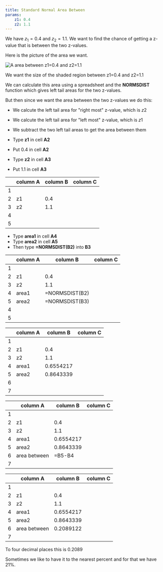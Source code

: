 ```yaml
---
title: Standard Normal Area Between
params:
    z1: 0.4
    z2: 1.1
---
```




We have $z_1 = 0.4$ and $z_2 = 1.1$. We want to find the chance of
getting a z-value that is between the two z-values.  

Here is the picture of the area we want. 

![A area between z1=0.4 and z2=1.1](https://statplosion-api-x5isouofzq-uk.a.run.app/stdareabetween?z1=0.4&z2=1.1)

We want the size of the shaded region between z1=0.4 and z2=1.1

We can calculate this area using a spreadsheet and the **NORMSDIST** function
which gives left tail areas for the two z-values. 

But then since we want the area between the two z-values we do this:
- We calcute the left tail area for "right most" z-value, which is $z2$
- We calcute the left tail area for "left most" z-value, which is $z1$
- We subtract the two left tail areas to get the area between them

- Type **z1** in cell **A2** 
- Put $0.4$ in cell **A2** 
- Type **z2** in cell **A3** 
- Put $1.1$ in cell **A3** 

|     |    column A    |    column B    |    column C    |
|-----|----------------|----------------|----------------|
|  1  |                |                |                |
|  2  |      z1        |   0.4       |                |
|  3  |      z2        |   1.1       |                |
|  4  |                |                |                |
|  5  |                |                |                |

- Type **area1** in cell **A4** 
- Type **area2** in cell **A5** 
- Then type **=NORMSDIST(B2)** into **B3**

|     |    column A    |    column B    |    column C    |
|-----|----------------|----------------|----------------|
|  1  |                |                |                |
|  2  |      z1        |   0.4       |                |
|  3  |      z2        |   1.1       |                |
|  4  |     area1      | =NORMSDIST(B2) |                |
|  5  |     area2      | =NORMSDIST(B3) |                |
|  4  |                |                |                |
|  5  |                |                |                |

|     |    column A    |    column B    |    column C    |
|-----|----------------|----------------|----------------|
|  1  |                |                |                |
|  2  |      z1        |   0.4       |                |
|  3  |      z2        |   1.1       |                |
|  4  |     area1      |   0.6554217    |                |
|  5  |     area2      |   0.8643339    |                |
|  6  |                |                |                |
|  7  |                |                |                |


|     |    column A    |    column B    |    column C    |
|-----|----------------|----------------|----------------|
|  1  |                |                |                |
|  2  |      z1        |   0.4       |                |
|  3  |      z2        |   1.1       |                |
|  4  |     area1      |   0.6554217    |                |
|  5  |     area2      |   0.8643339    |                |
|  6  |   area between |    =B5-B4      |                |
|  7  |                |                |                |


|     |    column A    |    column B    |    column C    |
|-----|----------------|----------------|----------------|
|  1  |                |                |                |
|  2  |      z1        |   0.4       |                |
|  3  |      z2        |   1.1       |                |
|  4  |     area1      |   0.6554217    |                |
|  5  |     area2      |   0.8643339    |                |
|  6  |   area between |0.2089122|                |
|  7  |                |                |                |


To four decimal places this is $0.2089$

Sometimes we like to have it to the nearest percent and for that we have 
$21\%$.
